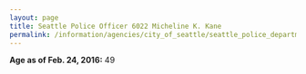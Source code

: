 ```yaml
---
layout: page
title: Seattle Police Officer 6022 Micheline K. Kane
permalink: /information/agencies/city_of_seattle/seattle_police_department/copbook/6022/
---
```


**Age as of Feb. 24, 2016:** 49
